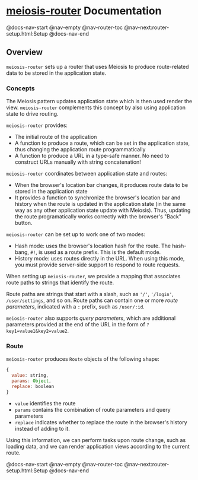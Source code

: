 # [meiosis-router](https://meiosis.js.org/router) Documentation

@docs-nav-start
@nav-empty
@nav-router-toc
@nav-next:router-setup.html:Setup
@docs-nav-end

## Overview

`meiosis-router` sets up a router that uses Meiosis to produce route-related data to be stored in
the application state.

### Concepts

The Meiosis pattern updates application state which is then used render the view. `meiosis-router`
complements this concept by also using application state to drive routing.

`meiosis-router` provides:

- The initial route of the application
- A function to produce a route, which can be set in the application state, thus changing the
  application route programmatically
- A function to produce a URL in a type-safe manner. No need to construct URLs manually with string
  concatenation!

`meiosis-router` coordinates between application state and routes:

- When the browser's location bar changes, it produces route data to be stored in the application
  state
- It provides a function to synchronize the browser's location bar and history when the route is
  updated in the application state (in the same way as any other application state update with
  Meiosis). Thus, updating the route programatically works correctly with the browser's "Back"
  button.

`meiosis-router` can be set up to work one of two modes:

- Hash mode: uses the browser's location hash for the route. The hash-bang, `#!`, is used as a route
  prefix. This is the default mode.
- History mode: uses routes directly in the URL. When using this mode, you must provide server-side
  support to respond to route requests.

When setting up `meiosis-router`, we provide a mapping that associates route paths to strings that
identify the route.

Route paths are strings that start with a slash, such as `'/'`, `'/login'`, `/user/settings`, and so
on. Route paths can contain one or more _route parameters_, indicated with a `:` prefix, such as
`/user/:id`.

`meiosis-router` also supports _query parameters_, which are additional parameters provided at the
end of the URL in the form of `?key1=value1&key2=value2`.

### Route

`meiosis-router` produces `Route` objects of the following shape:

```js
{
  value: string,
  params: Object,
  replace: boolean
}
```

- `value` identifies the route
- `params` contains the combination of route parameters and query parameters
- `replace` indicates whether to replace the route in the browser's history instead of adding to it.

Using this information, we can perform tasks upon route change, such as loading data, and we can
render application views according to the current route.

@docs-nav-start
@nav-empty
@nav-router-toc
@nav-next:router-setup.html:Setup
@docs-nav-end
